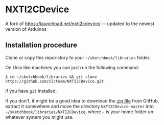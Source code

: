 NXTI2CDevice
============


A fork of https://launchpad.net/nxti2cdevice/ -- updated to the newest version
of Arduinos

Installation procedure
----------------------

Clone or copy this reporistory to your `~/sketchbook/libraries` folder.

On Unix like machines you can just run the following command:

    $ cd ~/sketchbook/libraries && git clone https://github.com/xlcteam/NXTI2CDevice.git

if you have `git` installed.

If you don't, it might be a good idea to download the [zip
file](https://github.com/xlcteam/NXTI2CDevice/archive/master.zip) from GitHub,
extract it somewhere and move the directory `NXTI2CDevice-master` into
`~/sketchbook/libraries/NXTI2CDevice`, where `~` is your home folder on
whatever system you might use.
